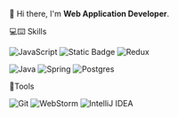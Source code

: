 👋 Hi there, I'm **Web Application Developer**.

💻⌨️ Skills

![JavaScript](https://img.shields.io/badge/Javascript-F7DF1E?style=flat-square&logo=Javascript&logoColor=black)
![Static Badge](https://img.shields.io/badge/React-%2361DAFB?style=flat-square&logo=React&logoColor=white)
![Redux](https://img.shields.io/badge/redux-%23593d88.svg?style=flat-square&logo=redux&logoColor=white)

![Java](https://img.shields.io/badge/java-%23ED8B00.svg?style=flat-square&logo=openjdk&logoColor=white)
![Spring](https://img.shields.io/badge/spring-%236DB33F.svg?style=flat-square&logo=spring&logoColor=white)
![Postgres](https://img.shields.io/badge/postgres-%23316192.svg?style=flat-square&logo=postgresql&logoColor=white)

🔨Tools

![Git](https://img.shields.io/badge/git-%23F05033.svg?style=flat-square&logo=git&logoColor=white)
![WebStorm](https://img.shields.io/badge/webstorm-143?style=flat-square&logo=webstorm&logoColor=white&color=black)
![IntelliJ IDEA](https://img.shields.io/badge/IntelliJIDEA-000000.svg?style=flat-square&logo=intellij-idea&logoColor=white)
<!--
**kimjunyoung90/kimjunyoung90** is a ✨ _special_ ✨ repository because its `README.md` (this file) appears on your GitHub profile.

Here are some ideas to get you started:

- 🔭 I’m currently working on ...
- 🌱 I’m currently learning ...
- 👯 I’m looking to collaborate on ...
- 🤔 I’m looking for help with ...
- 💬 Ask me about ...
- 📫 How to reach me: ...
- 😄 Pronouns: ...
- ⚡ Fun fact: ...
-->
